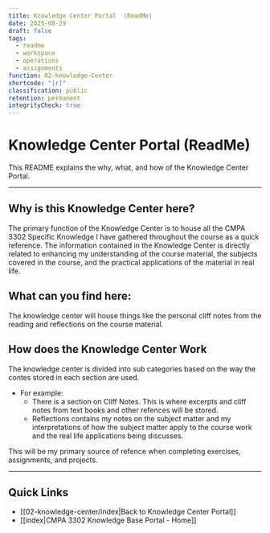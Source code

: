 ```yaml
---
title: Knowledge Center Portal  (ReadMe)
date: 2025-08-29
draft: false
tags:
  - readme
  - workspace
  - operations
  - assignments
function: 02-knowledge-Center
shortcode: "[r]"
classification: public
retention: permanent
integrityCheck: true
---
```

# Knowledge Center Portal (ReadMe)
This README explains  the why, what, and how of the Knowledge Center Portal.

---
## Why is this Knowledge Center here?
The primary function of the Knowledge Center is to house all the CMPA 3302 Specific Knowledge I have gathered throughout the course as a quick reference. The information contained in the Knowledge Center is directly related to enhancing my understanding of the course material, the subjects covered in the course, and the practical applications of the material in real life.  
##  What can you find here:
 The knowledge center will house things like the personal cliff notes from the reading and reflections on the course material.
## How does the Knowledge Center Work
The knowledge center is divided into sub categories based on the way the contes stored in each section are used.  
- For example: 
	- There is a section on Cliff Notes. This is where excerpts and  cliff notes from text books and other refences will be stored.  
	- Reflections contains my notes on the subject matter and my interpretations of how the subject matter apply to the course work and the real life applications being discusses.

This will be my primary source of refence when completing exercises, assignments, and projects.

---
## Quick Links
- [[02-knowledge-center/index|Back to Knowledge Center Portal]]  
- [[index|CMPA 3302 Knowledge Base Portal - Home]]